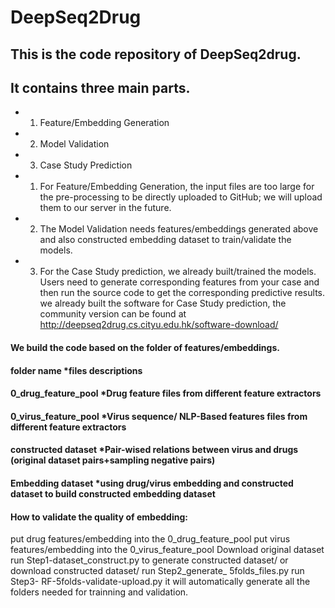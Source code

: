 # DeepSeq2Drug
## This is the code repository of DeepSeq2drug. 
## It contains three main parts. 
* 1. Feature/Embedding Generation
* 2. Model Validation
* 3. Case Study Prediction

* 1.	For Feature/Embedding Generation, the input files are too large for the pre-processing to be directly uploaded to GitHub; we will upload them to our server in the future.
* 2.	The Model Validation needs features/embeddings generated above and also constructed embedding dataset to train/validate the models.
* 3.	For the Case Study prediction, we already built/trained the models. Users need to generate corresponding features from your case and then run the source code to get the corresponding predictive results. we already built the software for Case Study prediction, the community version can be found at http://deepseq2drug.cs.cityu.edu.hk/software-download/


#### We build the code based on the folder of features/embeddings.

#### folder name *files descriptions
#### 0_drug_feature_pool  *Drug feature files from different feature extractors
#### 0_virus_feature_pool  *Virus sequence/ NLP-Based features files from different feature extractors
#### constructed dataset *Pair-wised relations between virus and drugs (original dataset pairs+sampling negative pairs)
#### Embedding dataset *using drug/virus embedding and constructed dataset to build constructed embedding dataset

#### How to validate the quality of embedding:
put drug features/embedding into the 0_drug_feature_pool
put virus features/embedding into the 0_virus_feature_pool
Download original dataset
run Step1-dataset_construct.py to generate constructed dataset/
or download constructed dataset/ 
run Step2_generate_ 5folds_files.py
run Step3- RF-5folds-validate-upload.py 
it will automatically generate all the folders needed for trainning and validation.


